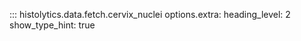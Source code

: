 ::: histolytics.data.fetch.cervix_nuclei
    options.extra:
      heading_level: 2
      show_type_hint: true
